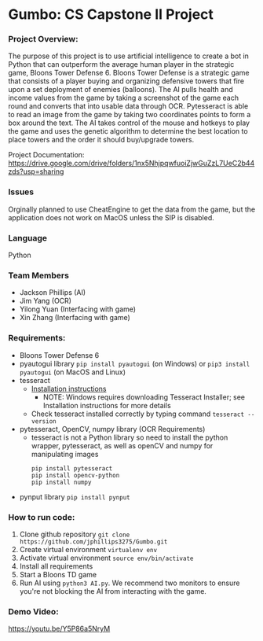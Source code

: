 # Gumbo: CS Capstone II Project
### Project Overview: 
The purpose of this project is to use artificial intelligence to create a bot in Python that can outperform the average human player in the strategic game, Bloons Tower Defense 6. Bloons Tower Defense is a strategic game that consists of a player buying and organizing defensive towers that fire upon a set deployment of enemies (balloons). The AI pulls health and income values from the game by taking a screenshot of the game each round and converts that into usable data through OCR. Pytesseract is able to read an image from the game by taking two coordinates points to form a box around the text. The AI takes control of the mouse and hotkeys to play the game and uses the genetic algorithm to determine the best location to place towers and the order it should buy/upgrade towers.

Project Documentation: https://drive.google.com/drive/folders/1nx5NhjpqwfuoiZjwGuZzL7UeC2b44zds?usp=sharing

### Issues 
Orginally planned to use CheatEngine to get the data from the game, but the application does not work on MacOS unless the SIP is disabled.

### Language
Python

### Team Members
- Jackson Phillips (AI)
- Jim Yang (OCR)
- Yilong Yuan (Interfacing with game)
- Xin Zhang (Interfacing with game)

### Requirements:
- Bloons Tower Defense 6
- pyautogui library `pip install pyautogui` (on Windows) or `pip3 install pyautogui` (on MacOS and Linux)
- tesseract
  -  [Installation instructions](https://github.com/tesseract-ocr/tessdoc/blob/main/Installation.md)
      -  NOTE: Windows requires downloading Tesseract Installer; see Installation instructions for more details
  -  Check tesseract installed correctly by typing command `tesseract --version`
- pytesseract, OpenCV, numpy library  (OCR Requirements)
  - tesseract is not a Python library so need to install the python wrapper, pytesseract, as well as openCV and numpy for manipulating images
    ```
    pip install pytesseract
    pip install opencv-python
    pip install numpy
    ```
- pynput library `pip install pynput`

### How to run code:
1. Clone github repository `git clone https://github.com/jphillips3275/Gumbo.git`
2. Create virtual environment `virtualenv env`
3. Activate virtual environment `source env/bin/activate`
4. Install all requirements
5. Start a Bloons TD game 
6. Run AI using `python3 AI.py`. We recommend two monitors to ensure you're not blocking the AI from interacting with the game.

### Demo Video:
https://youtu.be/Y5P86a5NryM
